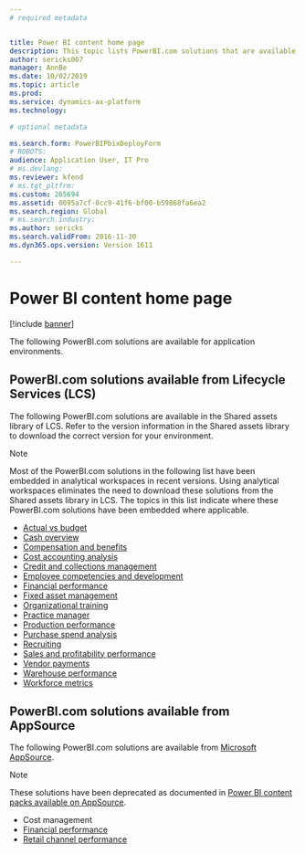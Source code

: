 ```yaml
---
# required metadata


title: Power BI content home page
description: This topic lists PowerBI.com solutions that are available and points you to resources where you can learn more about the solutions.
author: sericks007
manager: AnnBe
ms.date: 10/02/2019
ms.topic: article
ms.prod: 
ms.service: dynamics-ax-platform
ms.technology: 

# optional metadata

ms.search.form: PowerBIPbixDeployForm
# ROBOTS: 
audience: Application User, IT Pro
# ms.devlang: 
ms.reviewer: kfend
# ms.tgt_pltfrm: 
ms.custom: 265694
ms.assetid: 0095a7cf-8cc9-41f6-bf00-b59868fa6ea2
ms.search.region: Global
# ms.search.industry: 
ms.author: sericks
ms.search.validFrom: 2016-11-30
ms.dyn365.ops.version: Version 1611

---
```


# Power BI content home page

[!include [banner](../includes/banner.md)]

The following PowerBI.com solutions are available for application environments.

## PowerBI.com solutions available from Lifecycle Services (LCS)

The following PowerBI.com solutions are available in the Shared assets library of LCS. Refer to the version information in the Shared assets library to download the correct version for your environment.

> [!NOTE]
> Most of the PowerBI.com solutions in the following list have been embedded in analytical workspaces in recent versions. Using analytical workspaces eliminates the need to download these solutions from the Shared assets library in LCS. The topics in this list indicate where these PowerBI.com solutions have been embedded where applicable.

- [Actual vs budget](ledger-budgets-power-bi.md)
- [Cash overview](../../../finance/cash-bank-management/Cash-Overview-Power-BI-content.md)
- [Compensation and benefits](compensation-and-benefits-analysis-power-bi-content-pack.md)
- [Cost accounting analysis](cost-accounting-analysis-content-pack.md)
- [Credit and collections management](../../../finance/accounts-receivable/credit-collections-power-bi.md)
- [Employee competencies and development](employee-competencies-and-development-analysis-power-bi-content-pack.md)
- [Financial performance](financial-performance-power-bi-content-pack.md)
- [Fixed asset management](../../../finance/fixed-assets/Fixed-asset-management-workspace.md)
- [Organizational training](organizational-training-analysis-power-bi-content-pack.md)
- [Practice manager](practice-manager-power-bi.md)
- [Production performance](production-performance-power-bi.md)
- [Purchase spend analysis](purchase-content-pack-for-power-bi.md)
- [Recruiting](recruiting-analysis-power-bi-content-pack.md)
- [Sales and profitability performance](sales-profitability-performance-content-pack.md)
- [Vendor payments](../../../finance/accounts-payable/Vendor-payments-workspace.md)
- [Warehouse performance](warehouse-power-bi-content.md)
- [Workforce metrics](workforce-analysis-power-bi-content-pack.md)

## PowerBI.com solutions available from AppSource

The following PowerBI.com solutions are available from [Microsoft AppSource](https://appsource.microsoft.com).

> [!NOTE]
> These solutions have been deprecated as documented in [Power BI content packs available on AppSource](../migration-upgrade/deprecated-features.md#power-bi-content-packs-available-on-appsource).

- Cost management
- [Financial performance](financial-performance-power-bi-content-pack.md)
- [Retail channel performance](retail-channel-performance-dashboard-power-bi-data.md)
